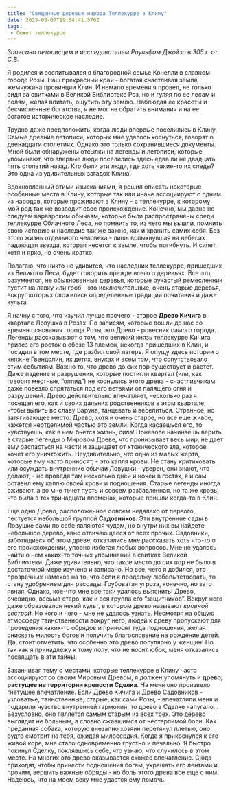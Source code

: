 ```yaml
---
title: "Священные деревья народа Теллекурре в Клину"
date: 2025-08-07T19:54:41.576Z
tags:
 - Сюжет теллекурре
---
```


*Записано летописцем и исследователем Раульфом Джойзо в 305 г. от С.В.*

Я родился и воспитывался в благородной семье Конелли в славном городе
Розы. Наш прекрасный край - богатая счастливая земля, жемчужина
провинции Клин. И немало времени я провел, не только сидя за свитками в
Великой Библиотеке Роз, но и гуляя по ее лесам и полям, желая впитать,
ощутить эту землю. Наблюдая ее красоты и бесчисленные богатства, я не
мог не обратить внимания и на ее богатое историческое наследие.

Трудно даже предположить, когда люди впервые поселились в Клину. Самые
древние летописи, которых мне удалось коснуться, говорят о двенадцати
столетиях. Однако это только сохранившиеся документы. Мной были
обнаружены отсылки на легенды и летописи, которые упоминают, что впервые
люди поселились здесь едва ли не двадцать пять столетий назад. Кто были
эти люди, где хоть какие-то их следы? Это одна из удивительных загадок
Клина.

Вдохновленный этими изысканиями, я решил описать некоторые особенные
места в Клину, которые так или иначе ассоциируют с одним из народов,
которые проживают в Клину - с теллекурре, к которому мой род так же
возводит свое происхождение. Конечно, мы давно не следуем варварским
обычаям, которые были распространены среди теллекурре Облачного Леса, но
помнить то, из чего мы вышли, помнить свою историю и наследие так же
важно, как и хранить самих себя. Без этого жизнь отдельного человека -
лишь вспыхнувшая на небесах падающая звезда, которая несется к земле,
чтобы погибнуть. И сияет, хотя и ярко, но очень кратко.

Полагаю, что никто не удивится, что наследник теллекурре, пришедших из
Великого Леса, будет говорить прежде всего о деревьях. Все это,
разумеется, не обыкновенные деревья, которые рукастый ремесленник пустит
на лавку или гроб - это исключительные, очень старые деревья, вокруг
которых сложились определенные традиции почитания и даже культа.

Я начну с того, что изучил лучше прочего - старое **Древо Кичига** в
квартале Ловушка в Розах. По записям, которые дошли до нас со времен
основания города Розы, это Древо - ровесник самого города. Легенды
рассказывают о том, что великий князь теллекурре Кичига привез его
росток в обозе 13 племен, некогда пришедших в Клин, и посадил в том
месте, где разбил свой лагерь. Я опущу здесь истории о княжне Гвендолин,
их детях, внуках и всем том, что сопутствовало этим событиям. Важно то,
что древо до сих пор существует и растет. Даже падение и разрушения,
которые постигли квартал (или, как говорят местные, “оппид”) не
коснулись этого древа - счастливчикам даже повезло спрятаться под его
ветвями от палящего огня и разрушений. Древо действительно впечатляет,
несколько раз я посещал его, как и своих дальних родственников в этом
квартале, чтобы выпить во славу Варуна, танцевать и веселиться.
Странное, но затягивающее место. Древо, хотя и очень старое, но все еще
живое, кажется неотделимой частью это земли. Когда касаешься его, то
чувствуешь, как в нем бьется жизнь, сила! Поневоле начинаешь верить в
старые легенды о Мировом Древе, что пронизывает весь мир, не дает ему
распасться на части и защищает от хтонического зла, которое хочет его
уничтожить. Неудивительно, что одна из малых жертв, которые ему часто
приносят, - это капля крови. Не стану критиковать или осуждать
внутренние обычаи Ловушки - уверен, они знают, что делают, - но проведя
там несколько дней и ночей в гостях, я и сам оставил ему каплю своей
крови и подношения. Старые легенды иногда оживают, а во мне течет пусть
и совсем разбавленная, но та же кровь, что была в тех тринадцати
племенах, которые пришли когда-то в Клин.

Еще одно Древо, расположенное совсем недалеко от первого, пестуется
небольшой группой **Садовников**. Эти внутренние сады в Ловушке сами по
себе являются чудом, но внутри них вы найдете небольшое дерево, явно
отличающееся от всех прочих. Садовники, заботящиеся об этом древе,
отказались мне рассказать хоть что-то о его происхождении, упорно
избегая любых вопросов. Мне не удалось найти о нем каких-то точных
упоминаний в свитках Великой Библиотеки. Даже удивительно, что такое
место до сих пор не было в достаточной мере изучено и записано. Но все,
чего я добился, это прозрачных намеков на то, что если я продолжу
любопытствовать, то стану удобрением для рассады. Грубоватая угроза,
конечно, но зато явная. Однако, кое-что мне все таки удалось выяснить!
Древо, очевидно, весьма старо, как и вся группа его “защитников”. Вокруг
него даже образовался некий культ, в котором древо называют *кровной
сестрой*. Но кого и чего - мне не удалось узнать. Несмотря на общую
атмосферу таинственности вокруг него, людей к древу пропускают для
проведения каких-то обрядов и приносят туда подношения, желая снискать
милость богов и получить благословение на рождение детей. Да, стоит
отметить, что особенно это древо популярно у женщин! Но так как я
принадлежу к тому полу, что не носит юбок, меня отказались посвящать в
эти тайны.

Заканчивая тему с местами, которые теллекурре в Клину часто ассоциируют
со своим Мировым Древом, я должен упомянуть и **древо, растущее на
территории крепости Сделка**. На меня оно произвело гнетущее
впечатление. Если Древо Кичига и Древо Садовников - узловатые,
таинственные, старые, как сами Розы, - впечатлили меня и подарили
чувство внутренней гармонии, то древо в Сделке напугало… Безусловно, оно
является самым старым из всех трех. Это дерево выглядит не больным, а
словно сжавшимся от нестерпимой боли. Как преданная собака, которую
внезапно хозяин перетянул плетью, оно будто смотрит на тебя, ожидая
милосердия. Когда я прикоснулся к его живой коре, мне стало одновременно
грустно и печально. Я быстро покинул Сделку, поклявшись себе, что узнаю,
что случилось в этом месте. На многих это древо оказывается схожее
впечатление. Сюда приходят, чтобы принести подношения богам, украшать
его лентами и прочим, вершить важные обряды - но боль этого древа все
еще с ним. Надеюсь, что на моем веку мне удастся ему помочь.
